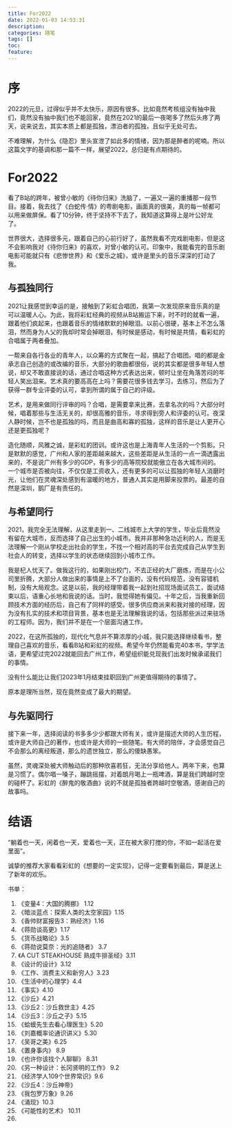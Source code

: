 ```yaml
---
title: For2022 
date: 2022-01-03 14:53:31 
description:
categories: 随笔 
tags: []
toc:
feature:
---
```


# 序

2022的元旦，过得似乎并不太快乐，原因有很多。比如竟然考核组没有抽中我们，竟然没有抽中我们也不能回家，竟然在2021的最后一夜喝多了然后头疼了两天，说来说去，其实本质上都是孤独，漂泊者的孤独，且似乎无处可去。

不难理解，为什么《隐忍》里头宣泄了如此多的情绪，因为那是醉者的呢喃。所以这篇文字的基调和那一篇不一样，展望2022，总归是有点期待的。

<!-- more -->

# For2022

看了B站的跨年，被曾小敏的《待你归来》洗脑了，一遍又一遍的重播那一段节目。接着，我去找了《白蛇传·情》的粤剧电影，画面真的很美，真的每一帧都可以用来做屏保。看了10分钟，终于坚持不下去了，我知道这算得上是叶公好龙了。

世界很大，选择很多元，跟着自己的心前行好了，虽然我看不完戏剧电影，但是这不会影响我对《待你归来》的喜欢，对曾小敏的认可。印象中，我能看完的音乐剧电影可能就只有《悲惨世界》和《爱乐之城》，或许是里头的音乐深深的打动了我。

## 与孤独同行

2021让我感觉到幸运的是，接触到了彩虹合唱团，我第一次发现原来音乐真的是可以温暖人心。为此，我将彩虹经典的视频从B站搬运下来，时不时的就看一遍，跟着他们疯起来，也跟着音乐的情绪默默的掉眼泪。以前心很硬，基本上不怎么落泪，然而身为人父的我却时常会掉眼泪，有时候是感动，有时候是共情，看彩虹的合唱属于两者叠加。

一帮来自各行各业的青年人，以众筹的方式聚在一起，搞起了合唱团。唱的都是金承志自己创造的或改编的音乐，大部分的歌曲都很俗，说的其实都是很多年轻人想说，却又不敢直接说的话，通过合唱这种方式表达出来，顿时让坐在角落苦闷的年轻人笑出泪来。艺术真的要高高在上吗？需要花很多钱去学习，去练习，然后为了获得一群专业评委的认可，拿到所谓的属于自己的评级。

艺术，是用来做同行评审的吗？合唱，是需要拿来比赛，去拿名次的吗？大部分时候，唱着那些与生活无关的，却很高雅的音乐，寻求得到旁人和评委的认可。夜深人静时候，岂不也是孤独的吗，而且是曲高和寡的孤独，这样的音乐是让人更开心还是更孤独呢？

造化随顺，风雅之诚，是彩虹的团训。或许这也是上海青年人生活的一个剪影。只是默默的感觉，广州和人家的差距越来越大，这些差距是从生活的一点一滴透露出来的，不是说广州有多少的GDP，有多少的高等院校就能傲立在各大城市间的。一个城市是否被向往，不仅仅是工资收入，还有更多的可以让孤独的年轻人消磨时光，让他们在灵魂深处感到有温暖的地方，普通人其实是用脚来投票的。最差的自然是深圳，鹅厂是有责任的。

## 与希望同行

2021，我完全无法理解，从这里走到一、二线城市上大学的学生，毕业后竟然没有留在大城市，反而选择了自己出生的小城市。我并非那种急功近利的人，而是无法理解一个刚从学校走出社会的学生，不找一个相对高的平台去完成自己从学生到社会人的转变，选择以学生的状态继续回到小城市工作。

我是杞人忧天了。做我这行的，如果刚出校门，不去正经的大厂磨炼，而是在小公司里折腾，大部分人做出来的事情是上不了台面的，没有代码规范，没有容错机制，没有大局观念。这是以前，我的经理带着我一起到社招现场面试员工，面试结束以后，语重心长地和我说的话。当时，我觉得她有偏见。十年之后，当我重新回顾技术方面的经历后，自己有了同样的感受。很多供应商派来和我对接的经理，因为没有扎实的技术和项目背景，基本也是无法理解我说的话，包括那些派过来驻场的工程师。因为，我们并不是在一个层面沟通工作。

2022，在这所孤独的，现代化气息并不算浓厚的小城，我只能选择继续看书，整理自己喜欢的音乐，看看B站和彩虹的视频。希望今年仍然能看完40本书，学学法语，更希望过完2022就能回去广州工作，希望组织能兑现我们出发时候承诺我们的事情。

没有什么能比让我们2023年1月结束挂职回到广州更值得期待的事情了。

原本是理所当然，现在竟然变成了最大的期望。

## 与先驱同行

接下来一年，选择阅读的书多多少少都跟大师有关，或许是描述大师的人生历程，或许是大师自己的著作，也或许是大师的一些随笔。有大师的陪伴，才会感觉自己不会那么的离经叛道，那么的遗世独立，那么的傻缺愚笨。

虽然，灵魂深处被大师触动后的那种欣喜若狂，无法分享给他人。两年下来，也算是习惯了。偶尔唱一嗓子，蹦跳摇摆，对着朗月喝上一瓶啤酒，算是我们跨越时空的碰杯了。彩虹的《醉鬼的敬酒曲》说的不就是孤独者跨越时空敬酒，感谢自己的故事吗。

# 结语

“躺着也一天，闲着也一天，爱着也一天，正在被大家打搅的你，不如一起活在爱里面”。

诚挚的推荐大家看看彩虹的《想要的一定实现》，记得一定要看到最后，算是送上了新年的欢乐。

书单：

1. 《变量4：大国的腾挪》 1.12
2. 《暗淡蓝点：探索人类的太空家园》1.15
3. 《香帅财富报告3：熟经济》1.16
4. 《蒋勋谈高更》1.17
5. 《货币战略论》3.5
6. 《蒋勋说莫奈：光的追随者》 3.7
7. 《A CUT STEAKHOUSE 熟成牛排圣经》3.11
8. 《设计的设计》3.12
9. 《工作、消费主义和新穷人》3.23
10. 《生活中的心理学》4.4
11. 《事实》4.10
12. 《沙丘》4.21
13. 《沙丘2：沙丘救世主》4.25
14. 《沙丘3：沙丘之子》5.15
15. 《蛤蟆先生去看心理医生》5.20
16. 《刘嘉概率论通识讲义》5.30
17. 《吴哥之美》6.25
18. 《置身事内》  8.9
19. 《也许你该找个人聊聊》 8.31
20. 《另一种设计：长冈贤明的工作》 9.2
21. 《经济学人109个世界常识》9.6
22. 《沙丘4：沙丘神帝》
23. 《我包罗万象》9.26
24. 《涌现》10.3
25. 《可能性的艺术》 10.11
26. 

